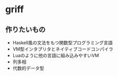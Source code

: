 # griff

## 作りたいもの

* Haskell風の文法をもつ関数型プログラミング言語
* VM型インタプリタとネイティブコードコンパイラ
* Luaのように他の言語に組み込みやすいVM
* 列多相
* 代数的データ型
